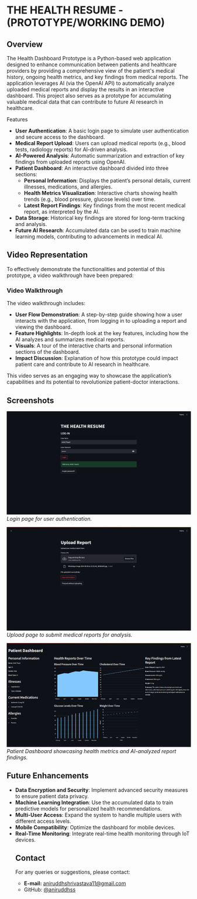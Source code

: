 <!DOCTYPE html>
<html lang="en">
<head>
    <meta charset="UTF-8">
    <meta name="viewport" content="width=device-width, initial-scale=1.0">
    
</head>
<body>
    <h1>THE HEALTH RESUME - (PROTOTYPE/WORKING DEMO)</h1>
    <h2> Overview </h2>
    <p>The Health Dashboard Prototype is a Python-based web application designed to enhance communication between patients and healthcare providers by providing a comprehensive view of the patient's medical history, ongoing health metrics, and key findings from medical reports. The application leverages AI (via the OpenAI API) to automatically analyze uploaded medical reports and display the results in an interactive dashboard. This project also serves as a prototype for accumulating valuable medical data that can contribute to future AI research in healthcare.</p
    <h2>Features</h2>
    <ul>
        <li><strong>User Authentication</strong>: A basic login page to simulate user authentication and secure access to the dashboard.</li>
        <li><strong>Medical Report Upload</strong>: Users can upload medical reports (e.g., blood tests, radiology reports) for AI-driven analysis.</li>
        <li><strong>AI-Powered Analysis</strong>: Automatic summarization and extraction of key findings from uploaded reports using OpenAI.</li>
        <li><strong>Patient Dashboard</strong>: An interactive dashboard divided into three sections:
            <ul>
                <li><strong>Personal Information</strong>: Displays the patient’s personal details, current illnesses, medications, and allergies.</li>
                <li><strong>Health Metrics Visualization</strong>: Interactive charts showing health trends (e.g., blood pressure, glucose levels) over time.</li>
                <li><strong>Latest Report Findings</strong>: Key findings from the most recent medical report, as interpreted by the AI.</li>
            </ul>
        </li>
        <li><strong>Data Storage</strong>: Historical key findings are stored for long-term tracking and analysis.</li>
        <li><strong>Future AI Research</strong>: Accumulated data can be used to train machine learning models, contributing to advancements in medical AI.</li>
    </ul>
    <h2>Video Representation</h2>
    <p>To effectively demonstrate the functionalities and potential of this prototype, a video walkthrough have been prepared:</p>
    <h3>Video Walkthrough</h3>
    <p>The video walkthrough includes:</p>
    <ul>
        <li><strong>User Flow Demonstration</strong>: A step-by-step guide showing how a user interacts with the application, from logging in to uploading a report and viewing the dashboard.</li>
        <li><strong>Feature Highlights</strong>: In-depth look at the key features, including how the AI analyzes and summarizes medical reports.</li>
        <li><strong>Visuals</strong>: A tour of the interactive charts and personal information sections of the dashboard.</li>
        <li><strong>Impact Discussion</strong>: Explanation of how this prototype could impact patient care and contribute to AI research in healthcare.</li>
    </ul>
    <p>This video serves as an engaging way to showcase the application’s capabilities and its potential to revolutionize patient-doctor interactions.</p>
    <h2>Screenshots</h2>
    <p><img src="https://github.com/aniruddhss/MEDHACKS2024/blob/main/LOGIN%20PAGE.png" alt="Login Page"><br><em>Login page for user authentication.</em></p>
    <p><img src="https://github.com/aniruddhss/MEDHACKS2024/blob/main/UPLOAD%20PAGE%202.png" alt="Upload Page"><br><em>Upload page to submit medical reports for analysis.</em></p>
    <p><img src="https://github.com/aniruddhss/MEDHACKS2024/blob/main/PATIENT%20DASHBOARD.png" alt="Patient Dashboard"><br><em>Patient Dashboard showcasing health metrics and AI-analyzed report findings.</em></p>
    <h2>Future Enhancements</h2>
    <ul>
        <li><strong>Data Encryption and Security</strong>: Implement advanced security measures to ensure patient data privacy.</li>
        <li><strong>Machine Learning Integration</strong>: Use the accumulated data to train predictive models for personalized health recommendations.</li>
        <li><strong>Multi-User Access</strong>: Expand the system to handle multiple users with different access levels.</li>
        <li><strong>Mobile Compatibility</strong>: Optimize the dashboard for mobile devices.</li>
        <li><strong>Real-Time Monitoring</strong>: Integrate real-time health monitoring through IoT devices.</li>
    <h2>Contact</h2>
    <p>For any queries or suggestions, please contact:</p>
    <ul>
        <li><strong>E-mail:</strong> <a href="mailto:your.email@example.com">aniruddhshrivastava11@gmail.com</a></li>
        <li>GitHub: <a href="https://github.com/yourusername">@aniruddhss</a></li>
    </ul>
</body>
</html>
